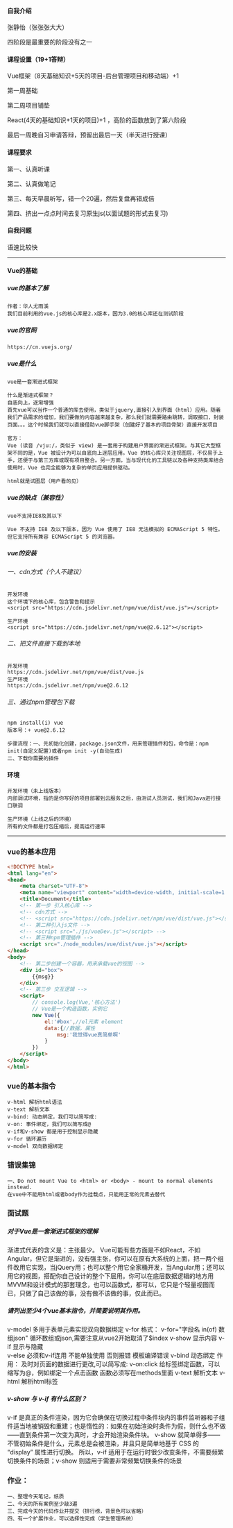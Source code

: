 #### 自我介绍

张静怡（张张张大大）

四阶段是最重要的阶段没有之一

#### 课程设置（19+1答辩）

Vue框架（8天基础知识+5天的项目-后台管理项目和移动端）+1 

第一周基础

第二周项目铺垫

React(4天的基础知识+1天的项目)+1 ，高阶的函数放到了第六阶段

最后一周晚自习申请答辩，预留出最后一天（半天进行授课）

#### 课程要求

第一、认真听课

第二、认真做笔记

第三、每天早晨听写，错一个20遍，然后复盘再错成倍

第四、挤出一点点时间去复习原生js(以面试题的形式去复习)

#### 自我问题

语速比较快

---

#### Vue的基础

##### vue的基本了解

```
作者：华人尤雨溪
我们目前利用的vue.js的核心库是2.x版本，因为3.0的核心库还在测试阶段
```

##### vue的官网

```
https://cn.vuejs.org/
```

##### vue是什么

```
vue是一套渐进式框架

什么是渐进式框架？
自底向上，逐渐增强 
首先vue可以当作一个普通的库去使用，类似于jquery,直接引入到界面（html）应用。随着我们产品需求的增加，我们要做的内容越来越复杂，那么我们就需要路由跳转，调取接口，封装页面。。。这个时候我们就可以直接借助vue脚手架（创建好了基本的项目骨架）直接开发项目

官方：
Vue (读音 /vjuː/，类似于 view) 是一套用于构建用户界面的渐进式框架。与其它大型框架不同的是，Vue 被设计为可以自底向上逐层应用。Vue 的核心库只关注视图层，不仅易于上手，还便于与第三方库或既有项目整合。另一方面，当与现代化的工具链以及各种支持类库结合使用时，Vue 也完全能够为复杂的单页应用提供驱动。

html就是试图层（用户看的见）
```

##### vue的缺点（兼容性）

```
vue不支持IE8及其以下

Vue 不支持 IE8 及以下版本，因为 Vue 使用了 IE8 无法模拟的 ECMAScript 5 特性。但它支持所有兼容 ECMAScript 5 的浏览器。
```

##### vue的安装

###### 一、cdn方式（个人不建议）

```
开发环境
这个环境下的核心库，包含警告和提示
<script src="https://cdn.jsdelivr.net/npm/vue/dist/vue.js"></script>

生产环境
<script src="https://cdn.jsdelivr.net/npm/vue@2.6.12"></script>

```

###### 二、把文件直接下载到本地

```
开发环境
https://cdn.jsdelivr.net/npm/vue/dist/vue.js
生产环境
https://cdn.jsdelivr.net/npm/vue@2.6.12
```

###### 三、通过npm管理包下载

```
npm install(i) vue
版本号：+ vue@2.6.12

步骤流程：一、先初始化创建，package.json文件，用来管理插件和包，命令是：npm init(自定义配置)或者npm init -y(自动生成)
二、下载你需要的插件
```

#### 环境

```
开发环境（未上线版本）
内部调试环境，指的是你写好的项目部署到云服务之后，由测试人员测试，我们和Java进行接口联调

生产环境（上线之后的环境）
所有的文件都是打包压缩后，提高运行速率
```

---

### vue的基本应用

```html
<!DOCTYPE html>
<html lang="en">
<head>
    <meta charset="UTF-8">
    <meta name="viewport" content="width=device-width, initial-scale=1.0">
    <title>Document</title>
    <!-- 第一步 引入核心库 -->
    <!-- cdn方式 -->
    <!-- <script src="https://cdn.jsdelivr.net/npm/vue/dist/vue.js"></script> -->
    <!-- 第二种引入js文件 -->
    <!-- <script src="./js/vueDev.js"></script> -->
    <!-- 第三种npm管理插件 -->
    <script src="./node_modules/vue/dist/vue.js"></script>
</head>
<body>
    <!-- 第二步创建一个容器，用来承载vue的视图 -->
    <div id="box">
        {{msg}}
    </div>
    <!-- 第三步 交互逻辑 -->
    <script>
        // console.log(Vue,'核心方法')
        // Vue是一个构造函数，实例它
        new Vue({
            el:'#box',//el元素 element 
            data:{//数据，属性
                msg:'我觉得vue真简单啊'
            }
        })
    </script>
</body>
</html>
```

### vue的基本指令

```
v-html 解析html语法
v-text 解析文本
v-bind: 动态绑定，我们可以简写成:
v-on: 事件绑定，我们可以简写成@
v-if和v-show 都是用于控制显示隐藏
v-for 循环遍历
v-model 双向数据绑定
```





### 错误集锦

```
一、Do not mount Vue to <html> or <body> - mount to normal elements instead.
在vue中不能用html或者body作为挂载点，只能用正常的元素去替代
```



### 面试题

##### 对于Vue是一套渐进式框架的理解

渐进式代表的含义是：主张最少。
Vue可能有些方面是不如React，不如Angular，但它是渐进的，没有强主张，你可以在原有大系统的上面，把一两个组件改用它实现，当jQuery用；也可以整个用它全家桶开发，当Angular用；还可以用它的视图，搭配你自己设计的整个下层用。你可以在底层数据逻辑的地方用MVVM和设计模式的那套理念，也可以函数式，都可以，它只是个轻量视图而已，只做了自己该做的事，没有做不该做的事，仅此而已。

#####  **请列出至少4个vue基本指令，并简要说明其作用。** 

v-model 多用于表单元素实现双向数据绑定
v-for 格式： v-for="字段名 in(of) 数组json"  循环数组或json,需要注意从vue2开始取消了$index
v-show 显示内容 
v-if    显示与隐藏  
v-else  必须和v-if连用  不能单独使用  否则报错   模板编译错误
v-bind  动态绑定  作用： 及时对页面的数据进行更改,可以简写成:
v-on:click 给标签绑定函数，可以缩写为@，例如绑定一个点击函数  函数必须写在methods里面
v-text  解析文本
v-html   解析html标签

##### v-show 与 v-if 有什么区别？

v-if 是真正的条件渲染，因为它会确保在切换过程中条件块内的事件监听器和子组件适当地被销毁和重建；也是惰性的：如果在初始渲染时条件为假，则什么也不做——直到条件第一次变为真时，才会开始渲染条件块。
v-show 就简单得多——不管初始条件是什么，元素总是会被渲染，并且只是简单地基于 CSS 的 “display” 属性进行切换。
所以，v-if 适用于在运行时很少改变条件，不需要频繁切换条件的场景；v-show 则适用于需要非常频繁切换条件的场景



### 作业：

```
一、整理今天笔记，纸质
二、今天的所有案例至少敲3遍
三、完成今天的代码作业并提交（排行榜，背景色可以省略）
四、有一个扩展作业，可以选择性完成（学生管理系统）
```



